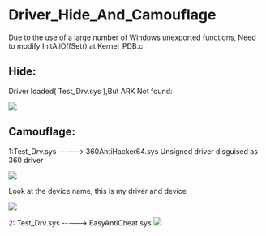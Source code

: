 # Driver_Hide_And_Camouflage


Due to the use of a large number of Windows unexported functions, Need to modify InitAllOffSet() at Kernel_PDB.c



## Hide:

Driver loaded( Test_Drv.sys ),But ARK Not found:

![](https://github.com/IcEy-999/Drv_Hide_And_Camouflage/blob/main/picture/ARKHide.png)



## Camouflage:

1:Test_Drv.sys -----> 360AntiHacker64.sys
Unsigned driver disguised as 360 driver

![](https://github.com/IcEy-999/Drv_Hide_And_Camouflage/blob/main/picture/Ark.png)

Look at the device name, this is my driver and device

![](https://github.com/IcEy-999/Drv_Hide_And_Camouflage/blob/main/picture/HRJ.png)


2: Test_Drv.sys -----> EasyAntiCheat.sys
![](https://github.com/IcEy-999/Drv_Hide_And_Camouflage/blob/main/picture/eac2.png)
